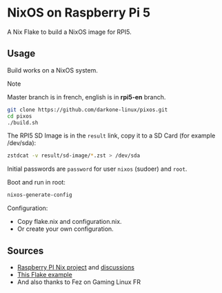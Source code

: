 # NixOS on Raspberry Pi 5

A Nix Flake to build a NixOS image for RPI5.

## Usage

Build works on a NixOS system.

> [!NOTE]
> Master branch is in french, english is in **rpi5-en** branch.

```sh
git clone https://github.com/darkone-linux/pixos.git
cd pixos
./build.sh
```

The RPI5 SD Image is in the `result` link, copy it to a SD Card (for example /dev/sda):

```sh
zstdcat -v result/sd-image/*.zst > /dev/sda
```

Initial passwords are `password` for user `nixos` (sudoer) and `root`.

Boot and run in root:

```sh
nixos-generate-config
```

Configuration:

- Copy flake.nix and configuration.nix.
- Or create your own configuration.

## Sources

- [Raspberry PI Nix project](https://github.com/nix-community/raspberry-pi-nix) and [discussions](https://github.com/nix-community/raspberry-pi-nix/discussions)
- [This Flake example](https://github.com/tstat/raspberry-pi-nix-example/blob/master/flake.nix)
- And also thanks to Fez on Gaming Linux FR
